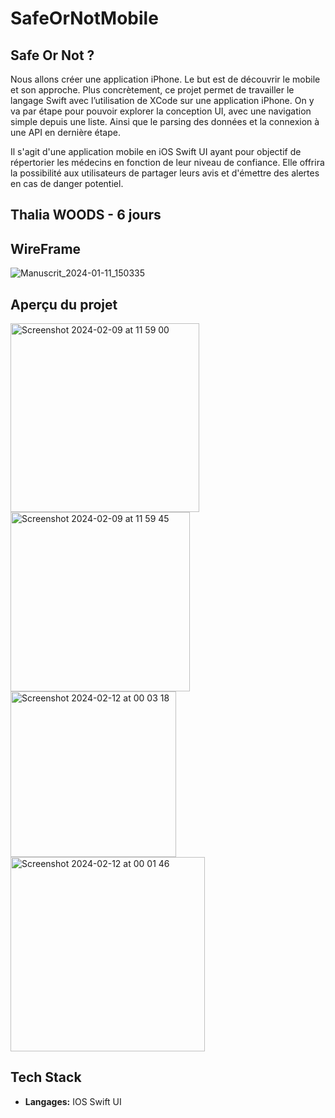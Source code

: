# SafeOrNotMobile


## Safe Or Not ?


Nous allons créer une application iPhone. Le but est de découvrir le mobile et son approche.
Plus concrètement, ce projet permet de travailler le langage Swift avec l’utilisation de XCode sur une application iPhone.
On y va par étape pour pouvoir explorer la conception UI, avec une navigation simple depuis une liste. Ainsi que le parsing des données et la connexion à une API en dernière étape.

Il s'agit d'une application mobile en iOS Swift UI ayant pour objectif de répertorier les médecins en fonction de leur niveau de confiance. Elle offrira la possibilité aux utilisateurs de partager leurs avis et d'émettre des alertes en cas de danger potentiel.  


## Thalia WOODS - 6 jours


## WireFrame

![Manuscrit_2024-01-11_150335](https://github.com/thaliawoods/SafeOrNotMobile/assets/135039431/a8611338-9e4b-4154-85cd-049053c3e5b2)


## Aperçu du projet

<img width="302" alt="Screenshot 2024-02-09 at 11 59 00" src="https://github.com/thaliawoods/SafeOrNot/assets/135039431/9a5b0c6b-b144-4db2-9735-82b9d8fcdc56">

<img width="287" alt="Screenshot 2024-02-09 at 11 59 45" src="https://github.com/thaliawoods/SafeOrNot/assets/135039431/c085e2f1-ff94-4366-be65-55d149e474b6">




<img width="265" alt="Screenshot 2024-02-12 at 00 03 18" src="https://github.com/thaliawoods/SafeOrNot/assets/135039431/813e740b-c3da-4a8e-9f64-858884b46d63">

<img width="311" alt="Screenshot 2024-02-12 at 00 01 46" src="https://github.com/thaliawoods/SafeOrNot/assets/135039431/3571b618-0326-4ce0-8664-348274f0a71e">


## Tech Stack

- **Langages:** IOS Swift UI

